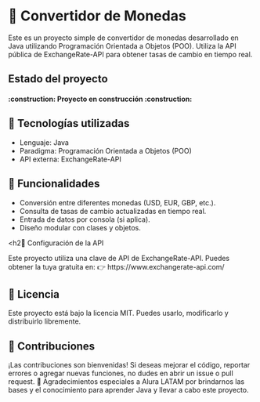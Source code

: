 <h1>💱 Convertidor de Monedas</h1>
<p>Este es un proyecto simple de convertidor de monedas desarrollado en Java utilizando Programación Orientada a Objetos (POO). Utiliza la API pública de ExchangeRate-API para obtener tasas de cambio en tiempo real.</p>

<h2>Estado del proyecto</h2>
<h4>
:construction: Proyecto en construcción :construction:
</h4>

<h2>🧰 Tecnologías utilizadas</h2>
<ul>
  <li>Lenguaje: Java</li>
  <li>Paradigma: Programación Orientada a Objetos (POO)</li>
  <li>API externa: ExchangeRate-API</li>
</ul>

<h2>🎯 Funcionalidades</h2>
<ul>
  <li>Conversión entre diferentes monedas (USD, EUR, GBP, etc.).</li>
  <li>Consulta de tasas de cambio actualizadas en tiempo real.</li>
  <li>Entrada de datos por consola (si aplica).</li>
  <li>Diseño modular con clases y objetos.</li>
</ul>

<h2🔑 Configuración de la API</h2>
<p>Este proyecto utiliza una clave de API de ExchangeRate-API. Puedes obtener la tuya gratuita en:
👉 https://www.exchangerate-api.com/</p>

<h2>📄 Licencia</h2>
<p>Este proyecto está bajo la licencia MIT. Puedes usarlo, modificarlo y distribuirlo libremente.</p>

<h2>🤝 Contribuciones</h2>
<p>¡Las contribuciones son bienvenidas! Si deseas mejorar el código, reportar errores o agregar nuevas funciones, no dudes en abrir un issue o pull request.
🙌 Agradecimientos especiales a Alura LATAM por brindarnos las bases y el conocimiento para aprender Java y llevar a cabo este proyecto.</p>
